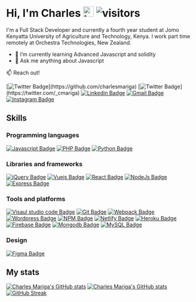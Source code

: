 # Hi, I'm Charles <img src="https://user-images.githubusercontent.com/1303154/88677602-1635ba80-d120-11ea-84d8-d263ba5fc3c0.gif" width="28px" alt="hi"> ![visitors](https://visitor-badge.glitch.me/badge?page_id=charlesmariga.charlesmariga&left_color=black&right_color=red)

I'm a Full Stack Developer and currently a fourth year student at Jomo Kenyatta University of Agriculture and Technology, Kenya. I work part time remotely at Orchestra Technologies, New Zealand.

- 🌱 I’m currently learning Advanced Javascript and solidity
- 💬 Ask me anything about Javascript

:mailbox: Reach out!

[![Twitter Badge](https://img.shields.io/badge/-@CharlesMariga-black?style=flat&labelColor=black&logo=github&logoColor=white&link=https://twitter.com/_cmariga_)](https://github.com/charlesmariga) [![Twitter Badge](https://img.shields.io/badge/-@_cmariga_-1ca0f1?style=flat&labelColor=1ca0f1&logo=twitter&logoColor=white&link=https://twitter.com/_cmariga_)](https://twitter.com/_cmariga) [![Linkedin Badge](https://img.shields.io/badge/-@CharlesNjenga-0e76a8?style=flat&labelColor=0e76a8&logo=linkedin&logoColor=white&link=https://www.linkedin.com/in/cmariga)](https://www.linkedin.com/in/charlesnjenga) [![Gmail Badge](https://img.shields.io/badge/-@CharlesMariga-db4437?style=flat&labelColor=db4437&logo=gmail&logoColor=white)](mailto:charlesmariga37@gmail.com) [![Instagram Badge](https://img.shields.io/badge/-@_cmariga-8a3ab9?style=flat&labelColor=8a3ab9&logo=instagram&logoColor=white&link=https://www.instagram.com/_cmariga/)](https://www.instagram.com/_cmariga/)

## Skills

### Programming languages

[![Javascript Badge](https://img.shields.io/badge/-Javascript-f0db4f?style=for-the-badge&labelColor=black&logo=Javascript&logoColor=f0db4f)](#) [![PHP Badge](https://img.shields.io/badge/-PHP-878cb5?style=for-the-badge&labelColor=black&logo=php&logoColor=878cb5)](#) [![Python Badge](https://img.shields.io/badge/-python-4b8bbe?style=for-the-badge&labelColor=black&logo=python&logoColor=4b8bbe)](#)

### Libraries and frameworks

[![jQuery Badge](https://img.shields.io/badge/-jQuery-0868AC?style=for-the-badge&labelColor=black&logo=jquery&logoColor=0868AC)](#) [![Vuejs Badge](https://img.shields.io/badge/-Vue-41b883?style=for-the-badge&labelColor=black&logo=vue.js&logoColor=41b883)](#) [![React Badge](https://img.shields.io/badge/-React-61bdfd?style=for-the-badge&labelColor=black&logo=React&logoColor=61dbfb)](#) [![NodeJs Badge](https://img.shields.io/badge/-nodejs-68a063?style=for-the-badge&labelColor=black&logo=node.js&logoColor=68a063)](#) [![Express Badge](https://img.shields.io/badge/-Express-303030?style=for-the-badge&labelColor=black&logo=express&logoColor=303030)](#)

### Tools and platforms

[![Visaul studio code Badge](https://img.shields.io/badge/-Vscode-0098FF?style=for-the-badge&labelColor=black&logo=visual-studio-code&logoColor=0098FF)](#) [![Git Badge](https://img.shields.io/badge/-git-F1502F?style=for-the-badge&labelColor=black&logo=git&logoColor=F1502F)](#) [![Webpack Badge](https://img.shields.io/badge/-Webpack-8ed5fa?style=for-the-badge&labelColor=black&logo=webpack&logoColor=8ed5fa)](#) [![Wordpress Badge](https://img.shields.io/badge/-Wordpress-00749C?style=for-the-badge&labelColor=black&logo=wordpress&logoColor=00749C)](#) [![NPM Badge](https://img.shields.io/badge/-npm-CC3534?style=for-the-badge&labelColor=black&logo=npm&logoColor=CC3534)](#) [![Netlify Badge](https://img.shields.io/badge/-netlify-00C7B7?style=for-the-badge&labelColor=black&logo=netlify&logoColor=00C7B7)](#) [![Heroku Badge](https://img.shields.io/badge/-Heroku-6567a5?style=for-the-badge&labelColor=black&logo=heroku&logoColor=6567a5)](#) [![Firebase Badge](https://img.shields.io/badge/-Firebase-FFA611?style=for-the-badge&labelColor=black&logo=firebase&logoColor=FFA611)](#) [![Mongodb Badge](https://img.shields.io/badge/-MongDB-47A248?style=for-the-badge&labelColor=black&logo=mongodb&logoColor=47A248)](#) [![MySQL Badge](https://img.shields.io/badge/-MySQL-4479A1?style=for-the-badge&labelColor=black&logo=mysql&logoColor=4479A1)](#)

### Design

[![Figma Badge](https://img.shields.io/badge/-Figma-e04a34?style=for-the-badge&labelColor=black&logo=figma&logoColor=e04a34)](#)

## My stats

[![Charles Mariga's GitHub stats](https://github-readme-stats.vercel.app/api?username=CharlesMariga&theme=dark&count_private=true&show_icons=true&hide_border=true&include_all_commits=true&icon_color=fb8c00&ring=FB8C00&title_color=FB8C00&bg_color=0d1117)](https://github.com/anuraghazra/github-readme-stats) [![Charles Mariga's GitHub stats](https://github-readme-stats.vercel.app/api/top-langs/?username=CharlesMariga&langs_count=8&theme=dark&count_private=true&show_icons=true&layout=compact&hide_border=true&include_all_commits=true&&icon_color=fb8c00&title_color=FB8C00&bg_color=0d1117)](https://github.com/anuraghazra/github-readme-stats) [![GitHub Streak](https://github-readme-streak-stats.herokuapp.com?user=CharlesMariga&theme=dark&hide_border=true&ring=FB8C00&background=0d1117)](https://git.io/streak-stats)
